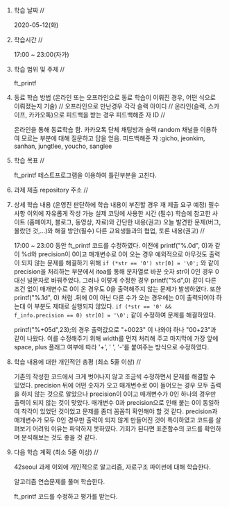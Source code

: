 1. 학습 날짜 // 

    2020-05-12(화)

2. 학습시간 // 

    17:00 ~ 23:00(자가)

3. 학습 범위 및 주제 // 
    
    ft_printf

4. 동료 학습 방법 (온라인 또는 오프라인으로 동료 학습이 이뤄진 경우, 어떤 식으로 이뤄졌는지 기술) // 오프라인으로 만난경우 각각 슬랙 아이디 // 온라인(슬랙, 스카이프, 카카오톡)으로 피드백을 받는 경우 피드백해준 자 ID // 

    온라인을 통해 동료학습 함. 카카오톡 단체 채팅방과 슬랙 random 채널을 이용하여 모르는 부분에 대해 질문하고 답을 얻음. 피드백해준 자 :gicho, jeonkim, sanhan, jungtlee, youcho, sanglee

5. 학습 목표 //

    ft_printf 테스트프로그램을 이용하여 틀린부분을 고친다.
    
6. 과제 제출 repository 주소 // 
    
    
    
7. 상세 학습 내용 (운영진 판단하에 학습 내용이 부진할 경우 재 제출 요구 예정) 필수사항 이외에 자유롭게 작성 가능 실제 코딩에 사용한 시간 (필수) 학습에 참고한 사이트 (홈페이지, 블로그, 동영상, 자료)와 간단한 내용(권고) 오늘 발견한 문제(버그, 몰랐던 것,...)와 해결 방안(필수) 다른 교육생들과의 협업, 토론 내용(권고) //
    
    17:00 ~ 23:00 동안 ft_printf 코드를 수정하였다.
    이전에 printf("%.0d", 0)과 같이 %d와 precision이 0이고 매개변수로 0이 오는 경우 예외적으로 아무것도 출력이 되지 않는 문제를 해결하기 위해 
    `if (*str == '0') str[0] = '\0';` 와 같이 precision을 처리하는 부분에서 itoa를 통해 문자열로 바꾼 숫자 str이 0인 경우 0대신 널문자로 바꿔주었다. 그러나 이렇게 수정한 경우 printf("%d",0) 같이 다른 조건 없이 매개변수로 0이 온 경우도 0을 출력해주지 않는 문제가 발생하였다. 또한 printf("%.1d", 0) 처럼 .뒤에 0이 아닌 다른 수가 오는 경우에는 0이 출력되어야 하는대 이 부분도 제대로 실행되지 않았다. `if (*str == '0' && f_info.precision == 0) str[0] = '\0';` 같이 수정하여 문제를 해결하였다.
    
    printf("%+05d",23);의 경우 출력값으로 "+0023" 이 나와야 하나 "00+23"과 같이 나왔다. 이를 수정해주기 위해 width를 먼저 처리해 주고 마지막에 가장 앞에 space, plus 플래그 여부에 따라 '+', ' ', '-'를 붙여주는 방식으로 수정하였다.
    
8. 학습 내용에 대한 개인적인 총평 (최소 5줄 이상) //
   
   기존의 작성한 코드에서 크게 벗어나지 않고 조금씩 수정하면서 문제를 해결할 수 있었다. precision 뒤에 어떤 숫자가 오고 매개변수로 0이 들어오는 경우 모두 출력을 하지 않는 것으로 알았으나 precision이 0이고 매개변수가 0인 하나의 경우만 출력이 되지 않는 것이 맞았다. 매개변수 0과 precision으로 인해 붙는 0이 동일하여 착각이 있었던 것이었고 문제를 좀더 꼼꼼히 확인해야 할 것 같다. precision과 매개변수가 모두 0인 경우만 출력이 되지 않게 만들어진 것이 특이하였고 코드를 살펴보기 어려워 이유는 파악하지 못하였다. 기회가 된다면 표준함수의 코드를 확인하며 분석해보는 것도 좋을 것 같다.
   
9. 다음 학습 계획 (최소 5줄 이상) // 
    
    42seoul 과제 이외에 개인적으로 알고리즘, 자료구조 파이썬에 대해 학습한다.
    
    알고리즘 연습문제를 풀며 학습한다.
    
    ft_printf 코드를 수정하고 평가를 받는다.
    